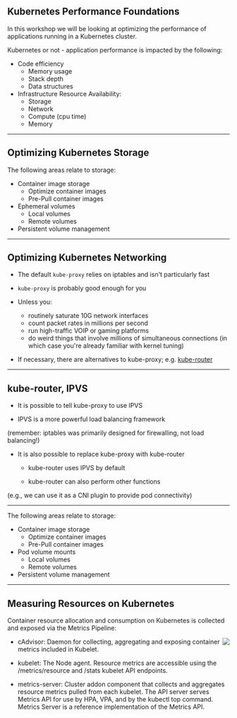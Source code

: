 ## Kubernetes Performance Foundations

In this workshop we will be looking at optimizing the performance of applications running in a Kubernetes cluster.

Kubernetes or not - application performance is impacted by the following:
- Code efficiency
    -   Memory usage
    -   Stack depth
    -   Data structures
- Infrastructure Resource Availability:
    -   Storage
    -   Network
    -   Compute (cpu time)
    -   Memory
---
## Optimizing Kubernetes Storage

The following areas relate to storage:
- Container image storage
    -   Optimize container images
    -   Pre-Pull container images
- Ephemeral volumes
    - Local volumes
    - Remote volumes
- Persistent volume management

---
## Optimizing Kubernetes Networking

- The default `kube-proxy` relies on iptables and isn't particularly fast
- `kube-proxy` is probably good enough for you

- Unless you:
    - routinely saturate 10G network interfaces
    - count packet rates in millions per second
    - run high-traffic VOIP or gaming platforms
    - do weird things that involve millions of simultaneous connections
        (in which case you're already familiar with kernel tuning)

- If necessary, there are alternatives to kube-proxy; e.g. [kube-router](https://www.kube-router.io/)
---
## kube-router, IPVS

- It is possible to tell kube-proxy to use IPVS

- IPVS is a more powerful load balancing framework

(remember: iptables was primarily designed for firewalling, not load balancing!)

- It is also possible to replace kube-proxy with kube-router

    - kube-router uses IPVS by default

    - kube-router can also perform other functions

(e.g., we can use it as a CNI plugin to provide pod connectivity)

---

The following areas relate to storage:
- Container image storage
    -   Optimize container images
    -   Pre-Pull container images
- Pod volume mounts
    - Local volumes
    - Remote volumes
- Persistent volume management

---
## Measuring Resources on Kubernetes

Container resource allocation and consumption on Kubernetes is collected and exposed via the Metrics Pipeline:

<img align="right" src="images/metrics-pipeline.png">

- cAdvisor: Daemon for collecting, aggregating and exposing container metrics included in Kubelet.

- kubelet: The Node agent. Resource metrics are accessible using the /metrics/resource and /stats kubelet API endpoints.

- metrics-server: Cluster addon component that collects and aggregates resource metrics pulled from each kubelet. The API server serves Metrics API for use by HPA, VPA, and by the kubectl top command. Metrics Server is a reference implementation of the Metrics API.

<br clear="right"/>